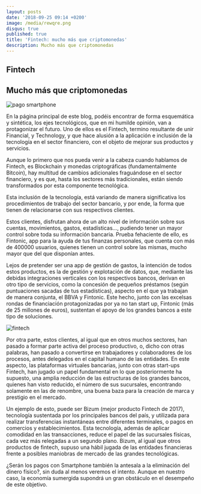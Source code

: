 ```yaml
---
layout: posts
date: '2018-09-25 09:14 +0200'
image: /media/rewqre.png
disqus: true
published: true
title: 'Fintech: mucho más que criptomonedas'
description: Mucho más que criptomonedas
---
```

## Fintech

## Mucho más que criptomonedas

![pago smartphone]({{site.baseurl}}/media/rewqre.png)

En la página principal de este blog, podéis encontrar de forma esquemática y sintética, los ejes tecnológicos, que en mi humilde opinión, van a protagonizar el futuro. 
Uno de ellos es el Fintech, termino resultante de unir Financial, y Technology, y que hace alusión a la aplicación e inclusión de la tecnología en el sector financiero, con el objeto de mejorar sus productos y servicios.

Aunque lo primero que nos pueda venir a la cabeza cuando hablamos de Fintech, es Blockchain y monedas criptográficas (fundamentalmente Bitcoin), hay multitud de cambios adicionales fraguándose en el sector financiero, y es que, hasta los sectores más tradicionales, están siendo transformados por esta componente tecnológica.

Esta inclusión de la tecnología, está variando de manera significativa los procedimientos de trabajo del sector bancario, y por ende, la forma que tienen de relacionarse con sus respectivos clientes.

Estos clientes, disfrutan ahora de un alto nivel de información sobre sus cuentas, movimientos, gastos, estadísticas…, pudiendo tener un mayor control sobre toda su información bancaria. Prueba fehaciente de ello, es Fintonic, app para la ayuda de tus finanzas personales, que cuenta con más de 400000 usuarios, quienes tienen un control sobre las mismas, mucho mayor que del que disponían antes.

Lejos de pretender ser una app de gestión de gastos, la intención de todos estos productos, es la de gestión y explotación de datos, que, mediante las debidas integraciones verticales con los respectivos bancos, derivan en otro tipo de servicios, como la concesión de pequeños préstamos (según puntuaciones sacadas de tus estadísticas), aspecto en el que ya trabajan de manera conjunta, el BBVA y Fintonic.
Este hecho, junto con las excelsas rondas de financiación protagonizadas por ya no tan start up, Fintonic (más de 25 millones de euros), sustentan el apoyo de los grandes bancos a este tipo de soluciones.

![fintech]({{site.baseurl}}/media/dadsf.png)

Por otra parte, estos clientes, al igual que en otros muchos sectores, han pasado a formar parte activa del proceso productivo, o, dicho con otras palabras, han pasado a convertirse en trabajadores y colaboradores de los procesos, antes delegados en el capital humano de las entidades.
En este aspecto, las plataformas virtuales bancarias, junto con otras start-ups Fintech, han jugado un papel fundamental en lo que posteriormente ha supuesto, una amplia reducción de las estructuras de los grandes bancos, quienes han visto reducido, el número de sus sucursales, encontrando solamente en las de renombre, una buena baza para la creación de marca y prestigio en el mercado.

Un ejemplo de esto, puede ser Bizum (mejor producto Fintech de 2017), tecnología sustentada por los principales bancos del país, y utilizada para realizar transferencias instantáneas entre diferentes terminales, o pagos en comercios y establecimientos. Esta tecnología, además de aplicar comodidad en las transacciones, reduce el papel de las sucursales físicas, cada vez más relegadas a un segundo plano. 
Bizum, al igual que otros productos de fintech, supuso una hábil jugada de las entidades financieras frente a posibles maniobras de mercado de las grandes tecnológicas.

¿Serán los pagos con Smartphone también la antesala a la eliminación del dinero físico?, sin duda al menos veremos el intento. Aunque en nuestro caso, la economía sumergida supondrá un gran obstáculo en el desempeño de este objetivo.
